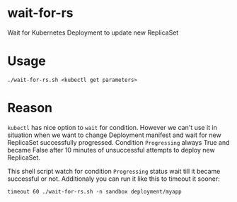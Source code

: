 # wait-for-rs
Wait for Kubernetes Deployment to update new ReplicaSet

# Usage
```
./wait-for-rs.sh <kubectl get parameters>
```

# Reason

`kubectl` has nice option to `wait` for condition. However we can't use it in situation when we want to change Deployment manifest and wait for new ReplicaSet successfully progressed. Condition `Progressing` always True and became False after 10 minutes of unsuccessful attempts to deploy new ReplicaSet.

This shell script watch for condition `Progressing` status wait till it became successful or not. Additionaly you can run it like this to timeout it sooner:

```
timeout 60 ./wait-for-rs.sh -n sandbox deployment/myapp
```
